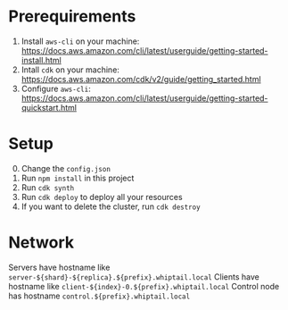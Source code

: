 # Prerequirements
1. Install `aws-cli` on your machine: https://docs.aws.amazon.com/cli/latest/userguide/getting-started-install.html
2. Intall `cdk` on your machine: https://docs.aws.amazon.com/cdk/v2/guide/getting_started.html
3. Configure `aws-cli`: https://docs.aws.amazon.com/cli/latest/userguide/getting-started-quickstart.html

# Setup
0. Change the `config.json`
1. Run `npm install` in this project
2. Run `cdk synth`
3. Run `cdk deploy` to deploy all your resources
4. If you want to delete the cluster, run `cdk destroy`

# Network
Servers have hostname like `server-${shard}-${replica}.${prefix}.whiptail.local`
Clients have hostname like `client-${index}-0.${prefix}.whiptail.local`
Control node has hostname  `control.${prefix}.whiptail.local`